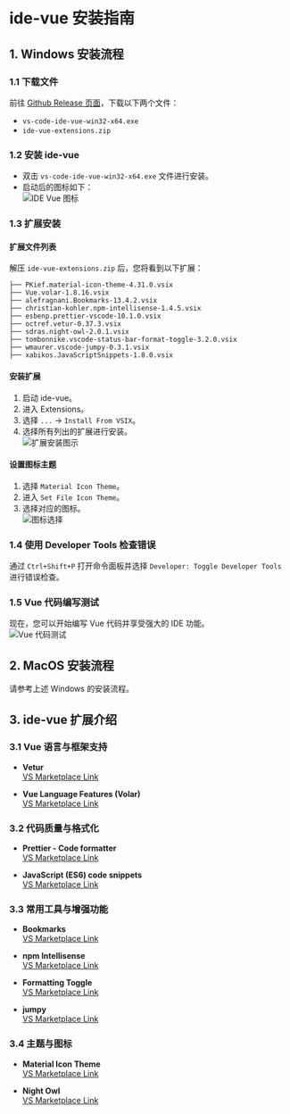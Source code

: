 # ide-vue 安装指南

## 1. Windows 安装流程
### 1.1 下载文件
前往 [Github Release 页面](https://github.com/ppntai/vscode-ide/releases/)，下载以下两个文件：
- `vs-code-ide-vue-win32-x64.exe`
- `ide-vue-extensions.zip`

### 1.2 安装 ide-vue
- 双击 `vs-code-ide-vue-win32-x64.exe` 文件进行安装。
- 启动后的图标如下：  
![IDE Vue 图标](/vscode-ide-docs/09_ide-vue/01_install_files/2.jpg)

### 1.3 扩展安装

#### 扩展文件列表
解压 `ide-vue-extensions.zip` 后，您将看到以下扩展：
```
├── PKief.material-icon-theme-4.31.0.vsix
├── Vue.volar-1.8.16.vsix
├── alefragnani.Bookmarks-13.4.2.vsix
├── christian-kohler.npm-intellisense-1.4.5.vsix
├── esbenp.prettier-vscode-10.1.0.vsix
├── octref.vetur-0.37.3.vsix
├── sdras.night-owl-2.0.1.vsix
├── tombonnike.vscode-status-bar-format-toggle-3.2.0.vsix
├── wmaurer.vscode-jumpy-0.3.1.vsix
├── xabikos.JavaScriptSnippets-1.8.0.vsix
```

#### 安装扩展
1. 启动 ide-vue。
2. 进入 Extensions。
3. 选择 `...` → `Install From VSIX`。
4. 选择所有列出的扩展进行安装。  
![扩展安装图示](/vscode-ide-docs/01_ide-cpp/01/1.jpg)

#### 设置图标主题
1. 选择 `Material Icon Theme`。
2. 进入 `Set File Icon Theme`。
3. 选择对应的图标。  
![图标选择](/vscode-ide-docs/02_ide-java/01/3.jpg)

### 1.4 使用 Developer Tools 检查错误
通过 `Ctrl+Shift+P` 打开命令面板并选择 `Developer: Toggle Developer Tools` 进行错误检查。

### 1.5 Vue 代码编写测试
现在，您可以开始编写 Vue 代码并享受强大的 IDE 功能。  
![Vue 代码测试](/vscode-ide-docs/09_ide-vue/01_install_files/1.jpg)

## 2. MacOS 安装流程
请参考上述 Windows 的安装流程。

## 3. ide-vue 扩展介绍

### 3.1 Vue 语言与框架支持
- **Vetur**  
  [VS Marketplace Link](https://marketplace.visualstudio.com/items?itemName=octref.vetur)

- **Vue Language Features (Volar)**  
  [VS Marketplace Link](https://marketplace.visualstudio.com/items?itemName=Vue.volar)

### 3.2 代码质量与格式化
- **Prettier - Code formatter**  
  [VS Marketplace Link](https://marketplace.visualstudio.com/items?itemName=esbenp.prettier-vscode)

- **JavaScript (ES6) code snippets**  
  [VS Marketplace Link](https://marketplace.visualstudio.com/items?itemName=xabikos.JavaScriptSnippets)

### 3.3 常用工具与增强功能
- **Bookmarks**  
  [VS Marketplace Link](https://marketplace.visualstudio.com/items?itemName=alefragnani.Bookmarks)

- **npm Intellisense**  
  [VS Marketplace Link](https://marketplace.visualstudio.com/items?itemName=christian-kohler.npm-intellisense)

- **Formatting Toggle**  
  [VS Marketplace Link](https://marketplace.visualstudio.com/items?itemName=tombonnike.vscode-status-bar-format-toggle)

- **jumpy**  
  [VS Marketplace Link](https://marketplace.visualstudio.com/items?itemName=wmaurer.vscode-jumpy)

### 3.4 主题与图标
- **Material Icon Theme**  
  [VS Marketplace Link](https://marketplace.visualstudio.com/items?itemName=PKief.material-icon-theme)

- **Night Owl**  
  [VS Marketplace Link](https://marketplace.visualstudio.com/items?itemName=sdras.night-owl)